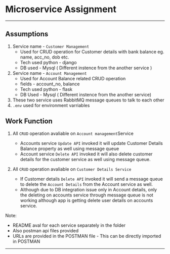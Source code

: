 # Microservice Assignment
---

## Assumptions
1. Service name - `Customer Management`
   * Used for CRUD operation for Customer details with bank balance eg. name, acc_no, dob etc.
   * Tech used python - django 
   * DB used - Mysql ( Different instence from the another service )
2. Service name - `Account Management`
   * Used for Account Balance related CRUD operation
   * fields - account_no, balance
   * Tech used python - flask
   * DB Used - Mysql ( Different instence from the another service)
3. These two service uses RabbitMQ message queues to talk to each other
4. `.env` used for environment varriables
   
## Work Function

1. All `CRUD` operation avaliable on `Account management`Service
   * Accounts service `Update API` invoked it will update Customer Details Balance property as well using message queue
   * Account service `Delete API` invoked it will also delete customer details for the customer service as well using message queue.
  
2. All `CRUD` operation avaliable on `Customer Details Service`
    * If Customer details `Delete API` invoked it will send a message queue to delete the `Account Details` from the Account service as well.
    * Although due to DB integration issue only in Account details, only the deleting on accounts service through message queue is not working although app is getting delete user details on accounts service.

  
Note: 
* README aval for each service separately in the folder
* Also postman api files provided
* URLs are provided in the POSTMAN file - This can be directly imported in POSTMAN
---
